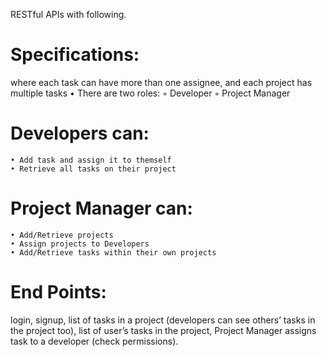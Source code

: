RESTful APIs with following. 

# Specifications:
where each task can have more than one assignee, and each project has multiple tasks
    • There are two roles: 
        ◦ Developer
        ◦ Project Manager

# Developers can:
    • Add task and assign it to themself
    • Retrieve all tasks on their project
# Project Manager can:
    • Add/Retrieve projects
    • Assign projects to Developers
    • Add/Retrieve tasks within their own projects
# End Points: 
  login,
  signup,
  list of tasks in a project (developers can see others’ tasks in the project too),
  list of user’s tasks in the project, Project Manager assigns task to a developer (check permissions).
